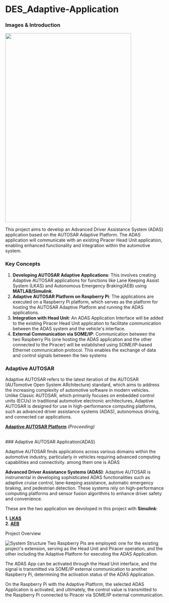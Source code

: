 # DES_Adaptive-Application

### Images & Introduction
<img src="https://github.com/SEA-ME-Team6/DES_Adaptive-Application/assets/106136905/475b990c-e120-4c40-bc05-60da683e9e58.png" width="400" height="600"/>

This project aims to develop an Advanced Driver Assistance System (ADAS) application based on the AUTOSAR Adaptive Platform. The ADAS application will communicate with an existing Piracer Head Unit application, enabling enhanced functionality and integration within the automotive system.

### Key Concepts

1. **Developing AUTOSAR Adaptive Applications**: This involves creating Adaptive AUTOSAR applications for functions like Lane Keeping Assist System (LKAS) and Autonomous Emergency Braking(AEB) using **MATLAB/Simulink**.
2. **Adaptive AUTOSAR Platform on Raspberry Pi**: The applications are executed on a Raspberry Pi platform, which serves as the platform for hosting the AUTOSAR Adaptive Platform and running the ADAS applications.
3. **Integration with Head Unit**: An ADAS Application Interface will be added to the existing Piracer Head Unit application to facilitate communication between the ADAS system and the vehicle's interface.
4. **External Communication via SOME/IP**: Communication between the two Raspberry Pis (one hosting the ADAS application and the other connected to the Piracer) will be established using SOME/IP-based Ethernet communication protocol. This enables the exchange of data and control signals between the two systems

### Adaptive AUTOSAR

Adaptive AUTOSAR refers to the latest iteration of the AUTOSAR (AUTomotive Open System ARchitecture) standard, which aims to address the increasing complexity of automotive software in modern vehicles. Unlike Classic AUTOSAR, which primarily focuses on embedded control units (ECUs) in traditional automotive electronic architectures, Adaptive AUTOSAR is designed for use in high-performance computing platforms, such as advanced driver assistance systems (ADAS), autonomous driving, and connected car applications.

**[Adaptive AUTOSAR Platform](https://github.com/K0Dahyun/DES_ARA)** *(Proceeding)*

</br>
### Adaptive AUTOSAR Application(ADAS)

Adaptive AUTOSAR finds applications across various domains within the automotive industry, particularly in vehicles requiring advanced computing capabilities and connectivity. among them one is ADAS 

**Advanced Driver Assistance Systems (ADAS)**: Adaptive AUTOSAR is instrumental in developing sophisticated ADAS functionalities such as adaptive cruise control, lane-keeping assistance, automatic emergency braking, and pedestrian detection. These systems rely on high-performance computing platforms and sensor fusion algorithms to enhance driver safety and convenience.

These are the two application we devoloped in this project with **Simulink**:  

**1. [LKAS](https://github.com/SEA-ME-Team6/DES_Adaptive-Application/blob/main/LKAS.md)**
</br>
**2. [AEB](https://github.com/SEA-ME-Team6/DES_Adaptive-Application/blob/main/AEB.md)**
</br>


Project Overview

![System Structure](https://github.com/SEA-ME-Team6/DES_Adative-Application/assets/106136905/68134ff2-53bd-4723-b158-2850ae3e43a1)
Two Raspberry Pis are employed: one for the existing project's extension, serving as the Head Unit and Piracer operation, and the other including the Adaptive Platform for executing the ADAS Application.

The ADAS App can be activated through the Head Unit interface, and the signal is transmitted via SOME/IP external communication to another Raspberry Pi, determining the activation status of the ADAS Application.

On the Raspberry Pi with the Adaptive Platform, the selected ADAS Application is activated, and ultimately, the control value is transmitted to the Raspberry Pi connected to Piracer via SOME/IP external communication.
</br>
</br>
